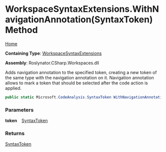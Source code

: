 # WorkspaceSyntaxExtensions\.WithNavigationAnnotation\(SyntaxToken\) Method

[Home](../../../../README.md)

**Containing Type**: [WorkspaceSyntaxExtensions](../README.md)

**Assembly**: Roslynator\.CSharp\.Workspaces\.dll

  
Adds navigation annotation to the specified token, creating a new token of the same type with the navigation annotation on it\.
Navigation annotation allows to mark a token that should be selected after the code action is applied\.

```csharp
public static Microsoft.CodeAnalysis.SyntaxToken WithNavigationAnnotation(this Microsoft.CodeAnalysis.SyntaxToken token)
```

### Parameters

**token** &ensp; [SyntaxToken](https://docs.microsoft.com/en-us/dotnet/api/microsoft.codeanalysis.syntaxtoken)

### Returns

[SyntaxToken](https://docs.microsoft.com/en-us/dotnet/api/microsoft.codeanalysis.syntaxtoken)

